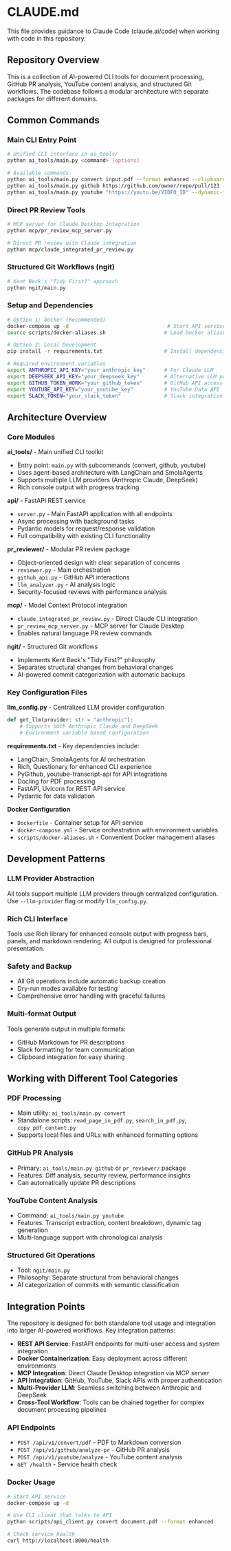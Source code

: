 # CLAUDE.md

This file provides guidance to Claude Code (claude.ai/code) when working with code in this repository.

## Repository Overview

This is a collection of AI-powered CLI tools for document processing, GitHub PR analysis, YouTube content analysis, and structured Git workflows. The codebase follows a modular architecture with separate packages for different domains.

## Common Commands

### Main CLI Entry Point
```bash
# Unified CLI interface in ai_tools/
python ai_tools/main.py <command> [options]

# Available commands:
python ai_tools/main.py convert input.pdf --format enhanced --clipboard
python ai_tools/main.py github https://github.com/owner/repo/pull/123 --target slack --llm-provider anthropic
python ai_tools/main.py youtube "https://youtu.be/VIDEO_ID" --dynamic-tags --target markdown
```

### Direct PR Review Tools
```bash
# MCP server for Claude Desktop integration
python mcp/pr_review_mcp_server.py

# Direct PR review with Claude integration
python mcp/claude_integrated_pr_review.py
```

### Structured Git Workflows (ngit)
```bash
# Kent Beck's "Tidy First?" approach
python ngit/main.py
```

### Setup and Dependencies
```bash
# Option 1: Docker (Recommended)
docker-compose up -d                                # Start API service
source scripts/docker-aliases.sh                   # Load Docker aliases

# Option 2: Local Development
pip install -r requirements.txt                    # Install dependencies

# Required environment variables
export ANTHROPIC_API_KEY="your_anthropic_key"      # For Claude LLM
export DEEPSEEK_API_KEY="your_deepseek_key"        # Alternative LLM provider
export GITHUB_TOKEN_WORK="your_github_token"       # GitHub API access
export YOUTUBE_API_KEY="your_youtube_key"          # YouTube Data API
export SLACK_TOKEN="your_slack_token"              # Slack integration
```

## Architecture Overview

### Core Modules

**ai_tools/** - Main unified CLI toolkit
- Entry point: `main.py` with subcommands (convert, github, youtube)
- Uses agent-based architecture with LangChain and SmolaAgents
- Supports multiple LLM providers (Anthropic Claude, DeepSeek)
- Rich console output with progress tracking

**api/** - FastAPI REST service
- `server.py` - Main FastAPI application with all endpoints
- Async processing with background tasks
- Pydantic models for request/response validation
- Full compatibility with existing CLI functionality

**pr_reviewer/** - Modular PR review package
- Object-oriented design with clear separation of concerns
- `reviewer.py` - Main orchestration
- `github_api.py` - GitHub API interactions
- `llm_analyzer.py` - AI analysis logic
- Security-focused reviews with performance analysis

**mcp/** - Model Context Protocol integration
- `claude_integrated_pr_review.py` - Direct Claude CLI integration
- `pr_review_mcp_server.py` - MCP server for Claude Desktop
- Enables natural language PR review commands

**ngit/** - Structured Git workflows
- Implements Kent Beck's "Tidy First?" philosophy
- Separates structural changes from behavioral changes
- AI-powered commit categorization with automatic backups

### Key Configuration Files

**llm_config.py** - Centralized LLM provider configuration
```python
def get_llm(provider: str = "anthropic"):
    # Supports both Anthropic Claude and DeepSeek
    # Environment variable based configuration
```

**requirements.txt** - Key dependencies include:
- LangChain, SmolaAgents for AI orchestration
- Rich, Questionary for enhanced CLI experience
- PyGithub, youtube-transcript-api for API integrations
- Docling for PDF processing
- FastAPI, Uvicorn for REST API service
- Pydantic for data validation

**Docker Configuration**
- `Dockerfile` - Container setup for API service
- `docker-compose.yml` - Service orchestration with environment variables
- `scripts/docker-aliases.sh` - Convenient Docker management aliases

## Development Patterns

### LLM Provider Abstraction
All tools support multiple LLM providers through centralized configuration. Use `--llm-provider` flag or modify `llm_config.py`.

### Rich CLI Interface
Tools use Rich library for enhanced console output with progress bars, panels, and markdown rendering. All output is designed for professional presentation.

### Safety and Backup
- All Git operations include automatic backup creation
- Dry-run modes available for testing
- Comprehensive error handling with graceful failures

### Multi-format Output
Tools generate output in multiple formats:
- GitHub Markdown for PR descriptions
- Slack formatting for team communication
- Clipboard integration for easy sharing

## Working with Different Tool Categories

### PDF Processing
- Main utility: `ai_tools/main.py convert`
- Standalone scripts: `read_page_in_pdf.py`, `search_in_pdf.py`, `copy_pdf_content.py`
- Supports local files and URLs with enhanced formatting options

### GitHub PR Analysis
- Primary: `ai_tools/main.py github` or `pr_reviewer/` package
- Features: Diff analysis, security review, performance insights
- Can automatically update PR descriptions

### YouTube Content Analysis
- Command: `ai_tools/main.py youtube`
- Features: Transcript extraction, content breakdown, dynamic tag generation
- Multi-language support with chronological analysis

### Structured Git Operations
- Tool: `ngit/main.py`
- Philosophy: Separate structural from behavioral changes
- AI categorization of commits with semantic classification

## Integration Points

The repository is designed for both standalone tool usage and integration into larger AI-powered workflows. Key integration patterns:

- **REST API Service**: FastAPI endpoints for multi-user access and system integration
- **Docker Containerization**: Easy deployment across different environments
- **MCP Integration**: Direct Claude Desktop integration via MCP server
- **API Integration**: GitHub, YouTube, Slack APIs with proper authentication
- **Multi-Provider LLM**: Seamless switching between Anthropic and DeepSeek
- **Cross-Tool Workflow**: Tools can be chained together for complex document processing pipelines

### API Endpoints
- `POST /api/v1/convert/pdf` - PDF to Markdown conversion
- `POST /api/v1/github/analyze-pr` - GitHub PR analysis
- `POST /api/v1/youtube/analyze` - YouTube content analysis
- `GET /health` - Service health check

### Docker Usage
```bash
# Start API service
docker-compose up -d

# Use CLI client that talks to API
python scripts/api_client.py convert document.pdf --format enhanced

# Check service health
curl http://localhost:8000/health
```